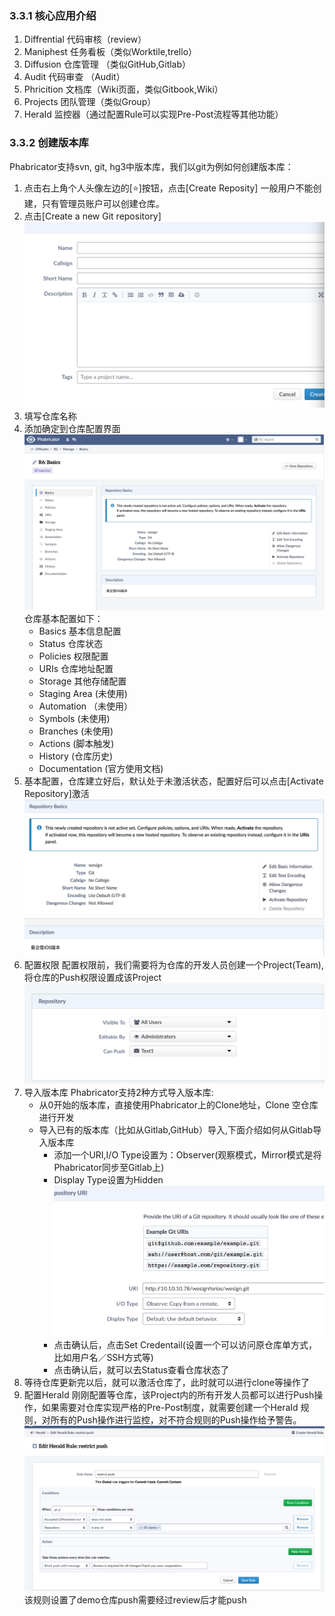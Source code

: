 ### 3.3.1 核心应用介绍
1. Diffrential 代码审核（review）
2. Maniphest 任务看板（类似Worktile,trello）
3. Diffusion 仓库管理 （类似GitHub,Gitlab）
4. Audit  代码审查 （Audit）
5. Phricition 文档库（Wiki页面，类似Gitbook,Wiki）
6. Projects   团队管理（类似Group）
7. HeraId  监控器（通过配置Rule可以实现Pre-Post流程等其他功能）

### 3.3.2  创建版本库
Phabricator支持svn, git, hg3中版本库，我们以git为例如何创建版本库：
1. 点击右上角个人头像左边的[⭐️]按钮，点击[Create Reposity] 一般用户不能创建，只有管理员账户可以创建仓库。
2. 点击[Create a new Git repository] 
![](/assets/231F33E6-F36D-44A5-AE49-56BEA4DBECD7.png)
3. 填写仓库名称
4. 添加确定到仓库配置界面
![](/assets/74DB743A-73D4-449B-8FBF-2B7F532516A1.png)
仓库基本配置如下：
    - Basics  基本信息配置
    - Status  仓库状态
    - Policies 权限配置
    - URIs   仓库地址配置
    - Storage 其他存储配置
    - Staging Area  (未使用) 
    - Automation （未使用）
    - Symbols (未使用)
    - Branches (未使用)
    - Actions (脚本触发)
    - History (仓库历史)
    - Documentation (官方使用文档)
5. 基本配置，仓库建立好后，默认处于未激活状态，配置好后可以点击[Activate Repository]激活
![](/assets/ECF27826-7783-4301-8FA9-B329EE3D7D67.png)
6. 配置权限
配置权限前，我们需要将为仓库的开发人员创建一个Project(Team),将仓库的Push权限设置成该Project
![](/assets/3EFFC1A9-AD21-49E6-B1C3-4EBD53E6BDAD.png)
7. 导入版本库
Phabricator支持2种方式导入版本库:
    - 从0开始的版本库，直接使用Phabricator上的Clone地址，Clone 空仓库进行开发
    - 导入已有的版本库（比如从Gitlab,GitHub）导入,下面介绍如何从Gitlab导入版本库
        - 添加一个URI,I/O Type设置为：Observer(观察模式，Mirror模式是将Phabricator同步至Gitlab上)
        - Display Type设置为Hidden
        ![](/assets/B484CA2D-3163-4392-8D7B-89456A35D9F1.png)
        - 点击确认后，点击Set Credentail(设置一个可以访问原仓库单方式，比如用户名／SSH方式等)
        - 点击确认后，就可以去Status查看仓库状态了
8. 等待仓库更新完以后，就可以激活仓库了，此时就可以进行clone等操作了
9. 配置HeraId
   刚刚配置等仓库，该Project内的所有开发人员都可以进行Push操作，如果需要对仓库实现严格的Pre-Post制度，就需要创建一个HeraId 规则，对所有的Push操作进行监控，对不符合规则的Push操作给予警告。
   ![](/assets/212A7F56-A5BD-4DD9-9205-049669EEBE34.png) 
   该规则设置了demo仓库push需要经过review后才能push
       
    
